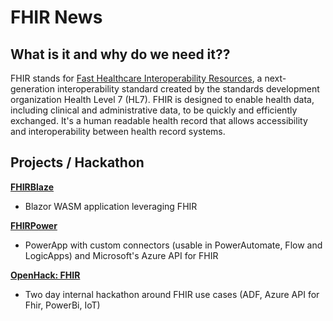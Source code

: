 # FHIR News

## What is it and why do we need it??

FHIR stands for [Fast Healthcare Interoperability Resources](https://www.healthit.gov/topic/standards-technology/standards/fhir-fact-sheets), a next-generation interoperability standard created by the standards development organization Health Level 7 (HL7). FHIR is designed to enable health data, including clinical and administrative data, to be quickly and efficiently exchanged. It's a human readable health record that allows accessibility and interoperability between health record systems.


## Projects / Hackathon

[**FHIRBlaze**](./FhirBlaze)
- Blazor WASM application leveraging FHIR

[**FHIRPower**](./FHIRPower)
- PowerApp with custom connectors (usable in PowerAutomate, Flow and LogicApps) and Microsoft's Azure API for FHIR

[**OpenHack: FHIR**](https://github.com/microsoft/OpenHack-FHIR) 
- Two day internal hackathon around FHIR use cases (ADF, Azure API for Fhir, PowerBi, IoT)


